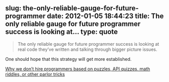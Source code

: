 slug: the-only-reliable-gauge-for-future-programmer
date: 2012-01-05 18:44:23
title: The only reliable gauge for future programmer success is looking at...
type: quote
---

> The only reliable gauge for future programmer success is looking at real code they’ve written and talking through bigger picture issues.

One should hope that this strategy will get more established.

 [Why we don’t hire programmers based on puzzles, API quizzes, math riddles, or other parlor tricks](http://37signals.com/svn/posts/3071-why-we-dont-hire-programmers-based-on-puzzles-api-quizzes-math-riddles-or-other-parlor-tricks)
